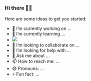 ### Hi there 👋😉

Here are some ideas to get you started:

- 🔭 I’m currently working on ...
- 🌱 I’m currently learning ... 
- <a href="https://www.python.org/" target="_blank"><img src="https://img.shields.io/badge/
Python-#3776AB?style=flat-square&logo=Python&logoColor=white"/></a>
- 👯 I’m looking to collaborate on ...
- 🤔 I’m looking for help with ...
- 💬 Ask me about ...
- 📫 How to reach me: ...
- 😄 Pronouns: ...
- ⚡ Fun fact: ...
